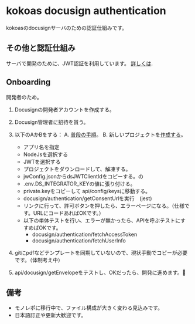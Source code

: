 # kokoas docusign authentication

kokoasのdocusignサーバのための認証仕組みです。

## その他と認証仕組み

サーバで開発のために、JWT認証を利用しています。
 [詳しくは](https://developers.docusign.com/platform/auth/jwt/jwt-get-token/).

## Onboarding

開発者のため。

1. Docusignの開発者アカウントを作成する。
2. Docusign管理者に招待を貰う。
3. 以下のAかBをする：
A.  [普段の手順](https://developers.docusign.com/platform/auth/jwt/jwt-get-token/)。
B. 新しいプロジェクトを[作成する](https://developers.docusign.com/docs/esign-rest-api/quickstart/)。
    - アプリ名を指定
    - NodeJsを選択する
    - JWTを選択する
    - プロジェクトをダウンロードして、解凍する。
    - jwConfig.jsonからdsJWTClientIdをコピーする。の
    - .env.DS_INTEGRATOR_KEYの値に張り付ける。
    - private.keyをコピーして api/config/keysに移動する。
    - docusign/authentication/getConsentUrlを実行　(jest)
    - リンクに行って、許可ボタンを押したら、エラーページになる。（仕様です。URLにコードあればOKです。）
    - 以下の単体テストを行い、エラーが無かったら、APIを呼ぶテストにすすめばOKです。
      - docusign/authentication/fetchAccessToken
      - docusign/authentication/fetchUserInfo

4. gitにpdfなどテンプレートを同期していないので、現状手動でコピーが必要です。（体制考え中）
5. api/docusign/getEnvelopeをテストし、OKだったら、開発に進めます。:rocket:

## 備考

- モノレポに移行中で、ファイル構成が大きく変わる見込みです。
- 日本語訂正や更新大歓迎です。
